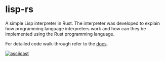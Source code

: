 # lisp-rs

A simple Lisp interpreter in Rust. The interpreter was developed to explain how programming language interpreters work and how can they be implemented using the Rust programming language.

For detailed code walk-through refer to the [docs](https://vishpat.github.io/lisp-rs).

[![asciicast](https://asciinema.org/a/Rnf7OPcIjlA1K6V828PEVHnPS.svg)](https://asciinema.org/a/Rnf7OPcIjlA1K6V828PEVHnPS)
